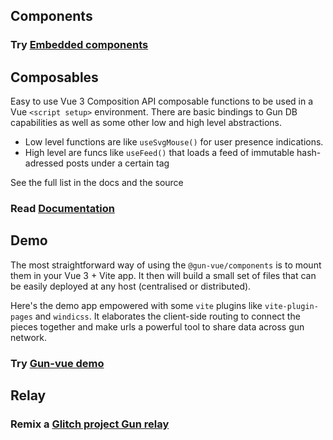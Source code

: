 ## Components

### Try [Embedded components](/components/)

## Composables

Easy to use Vue 3 Composition API composable functions to be used in a Vue `<script setup>` environment. There are basic bindings to Gun DB capabilities as well as some other low and high level abstractions.

- Low level functions are like `useSvgMouse()` for user presence indications.
- High level are funcs like `useFeed()` that loads a feed of immutable hash-adressed posts under a certain tag

See the full list in the docs and the source

### Read [Documentation](/docs)

## Demo

The most straightforward way of using the `@gun-vue/components` is to mount them in your Vue 3 + Vite app. It then will build a small set of files that can be easily deployed at any host (centralised or distributed).

Here's the demo app empowered with some `vite` plugins like `vite-plugin-pages` and `windicss`. It elaborates the client-side routing to connect the pieces together and make urls a powerful tool to share data across gun network.

### Try <a href="/demo/" target="_blank" >Gun-vue demo</a>

## Relay

### Remix a [Glitch project Gun relay](https://glitch.com/~etogun)
